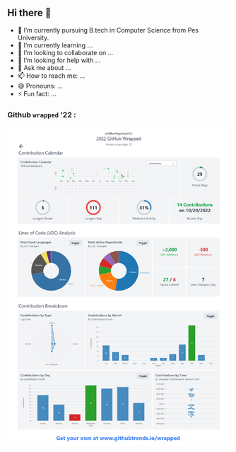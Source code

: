 ## Hi there 👋

- 🔭 I’m currently pursuing B.tech in Computer Science from Pes University.
- 🌱 I’m currently learning ...
- 👯 I’m looking to collaborate on ...
- 🤔 I’m looking for help with ...
- 💬 Ask me about ...
- 📫 How to reach me: ...
- 😄 Pronouns: ...
- ⚡ Fun fact: ...

### Github `wrapped` '22 :

<img src="https://github.com/siddharthprakash1/siddharthprakash1/blob/main/assets/github-wrapped.png">

